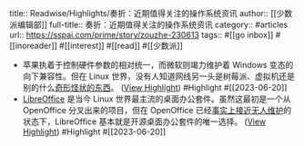 title:: Readwise/Highlights/奏折：近期值得关注的操作系统资讯
author:: [[少数派编辑部]]
full-title:: 奏折：近期值得关注的操作系统资讯
category:: #articles
url:: https://sspai.com/prime/story/zouzhe-230613
tags:: #[[go inbox]] #[[inoreader]] #[[interest]] #[[read]] #[[少数派]]
- 苹果执着于控制硬件参数的相对统一，而微软则竭力维护着 Windows 变态的向下兼容性。但在 Linux 世界，没有人知道网线另一头是树莓派、虚拟机还是别的什么[奇形怪状的东西](https://en.wikipedia.org/wiki/List_of_Linux-supported_computer_architectures)。 ([View Highlight](https://read.readwise.io/read/01h3bsbvz1emg33mmbxr3fgkbt)) #Highlight #[[2023-06-20]]
- [LibreOffice](https://libreoffice.org/) 是当今 Linux 世界最主流的桌面办公套件。虽然这最初是一个从 OpenOffice 分叉出来的项目，但在 OpenOffice 已经[事实上接近无人维护](https://www.zdnet.com/article/openoffice-is-dead-long-live-libreoffice/)的状态下，LibreOffice 基本就是开源桌面办公套件的唯一选择。 ([View Highlight](https://read.readwise.io/read/01h3bsdnbwf52bvwex4pvk5d1h)) #Highlight #[[2023-06-20]]